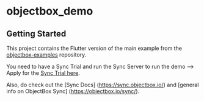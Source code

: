# objectbox_demo

## Getting Started

This project contains the Flutter version of the main example from the [objectbox-examples](https://github.com/objectbox/objectbox-examples) repository.

You need to have a Sync Trial and run the Sync Server to run the demo --> Apply for the [Sync Trial here](https://docs.google.com/forms/d/e/1FAIpQLSdcpbVFqU1MdVo5p122sl8TzXSF8nH3WqmZg7iG0fCcSXtckQ/viewform).

Also, do check out the [Sync Docs] (https://sync.objectbox.io/) and [general info on ObjectBox Sync] (https://objectbox.io/sync/).
